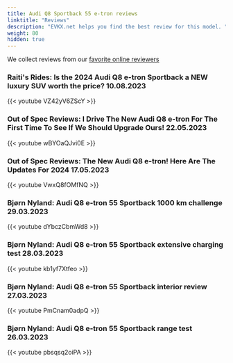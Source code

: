 ```yaml
---
title: Audi Q8 Sportback 55 e-tron reviews
linktitle: "Reviews"
description: "EVKX.net helps you find the best review for this model. "
weight: 80
hidden: true
---
```

<object class="img-fluid" type="image/svg+xml" data="../modelnavigation.svg"></object>
We collect reviews from our [favorite online reviewers](/guides/evreviewers/)

### Raiti's Rides: Is the 2024 Audi Q8 e-tron Sportback a NEW luxury SUV worth the price? 10.08.2023

{{< youtube VZ42yV6ZScY >}}

### Out of Spec Reviews: I Drive The New Audi Q8 e-tron For The First Time To See If We Should Upgrade Ours! 22.05.2023

{{< youtube wBYOaQJvi0E >}}

### Out of Spec Reviews: The New Audi Q8 e-tron! Here Are The Updates For 2024 17.05.2023

{{< youtube VwxQ8fOMfNQ >}}

### Bjørn Nyland: Audi Q8 e-tron 55 Sportback 1000 km challenge 29.03.2023

{{< youtube dYbczCbmWd8 >}}

### Bjørn Nyland: Audi Q8 e-tron 55 Sportback extensive charging test 28.03.2023

{{< youtube kb1yf7Xtfeo >}}

### Bjørn Nyland: Audi Q8 e-tron 55 Sportback interior review 27.03.2023

{{< youtube PmCnam0adpQ >}}

### Bjørn Nyland: Audi Q8 e-tron 55 Sportback range test 26.03.2023

{{< youtube pbsqsq2oiPA >}}

